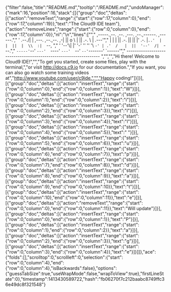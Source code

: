 {"filter":false,"title":"README.md","tooltip":"/README.md","undoManager":{"mark":16,"position":16,"stack":[[{"group":"doc","deltas":[{"action":"removeText","range":{"start":{"row":17,"column":0},"end":{"row":17,"column":19}},"text":"The Cloud9 IDE team"},{"action":"removeLines","range":{"start":{"row":0,"column":0},"end":{"row":17,"column":0}},"nl":"\n","lines":["","     ,-----.,--.                  ,--. ,---.   ,--.,------.  ,------.","    '  .--./|  | ,---. ,--.,--. ,-|  || o   \\  |  ||  .-.  \\ |  .---'","    |  |    |  || .-. ||  ||  |' .-. |`..'  |  |  ||  |  \\  :|  `--, ","    '  '--'\\|  |' '-' ''  ''  '\\ `-' | .'  /   |  ||  '--'  /|  `---.","     `-----'`--' `---'  `----'  `---'  `--'    `--'`-------' `------'","    ----------------------------------------------------------------- ","","","Hi there! Welcome to Cloud9 IDE!","","To get you started, create some files, play with the terminal,","or visit http://docs.c9.io for our documentation.","If you want, you can also go watch some training videos at","http://www.youtube.com/user/c9ide.","","Happy coding!"]}]}],[{"group":"doc","deltas":[{"action":"insertText","range":{"start":{"row":0,"column":0},"end":{"row":0,"column":1}},"text":"W"}]}],[{"group":"doc","deltas":[{"action":"insertText","range":{"start":{"row":0,"column":1},"end":{"row":0,"column":2}},"text":"i"}]}],[{"group":"doc","deltas":[{"action":"insertText","range":{"start":{"row":0,"column":2},"end":{"row":0,"column":3}},"text":"l"}]}],[{"group":"doc","deltas":[{"action":"insertText","range":{"start":{"row":0,"column":3},"end":{"row":0,"column":4}},"text":"l"}]}],[{"group":"doc","deltas":[{"action":"insertText","range":{"start":{"row":0,"column":4},"end":{"row":0,"column":5}},"text":" "}]}],[{"group":"doc","deltas":[{"action":"insertText","range":{"start":{"row":0,"column":5},"end":{"row":0,"column":6}},"text":"u"}]}],[{"group":"doc","deltas":[{"action":"insertText","range":{"start":{"row":0,"column":6},"end":{"row":0,"column":7}},"text":"p"}]}],[{"group":"doc","deltas":[{"action":"insertText","range":{"start":{"row":0,"column":7},"end":{"row":0,"column":8}},"text":"d"}]}],[{"group":"doc","deltas":[{"action":"insertText","range":{"start":{"row":0,"column":8},"end":{"row":0,"column":9}},"text":"a"}]}],[{"group":"doc","deltas":[{"action":"insertText","range":{"start":{"row":0,"column":9},"end":{"row":0,"column":10}},"text":"t"}]}],[{"group":"doc","deltas":[{"action":"insertText","range":{"start":{"row":0,"column":10},"end":{"row":0,"column":11}},"text":"e"}]}],[{"group":"doc","deltas":[{"action":"removeText","range":{"start":{"row":0,"column":0},"end":{"row":0,"column":11}},"text":"Will update"}]}],[{"group":"doc","deltas":[{"action":"insertText","range":{"start":{"row":0,"column":0},"end":{"row":0,"column":1}},"text":"P"}]}],[{"group":"doc","deltas":[{"action":"insertText","range":{"start":{"row":0,"column":1},"end":{"row":0,"column":2}},"text":"a"}]}],[{"group":"doc","deltas":[{"action":"insertText","range":{"start":{"row":0,"column":2},"end":{"row":0,"column":3}},"text":"g"}]}],[{"group":"doc","deltas":[{"action":"insertText","range":{"start":{"row":0,"column":3},"end":{"row":0,"column":4}},"text":"e"}]}]]},"ace":{"folds":[],"scrolltop":0,"scrollleft":0,"selection":{"start":{"row":0,"column":4},"end":{"row":0,"column":4},"isBackwards":false},"options":{"guessTabSize":true,"useWrapMode":false,"wrapToView":true},"firstLineState":0},"timestamp":1413430589722,"hash":"fb06270f7c212baabc8749ffc36e49dc8f321548"}